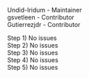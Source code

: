 Undid-Iridum  - Maintainer  
gsvetleen  - Contributor  
Gutierrezjdr  - Contributor  

Step 1) No issues  
Step 2) No issues  
Step 3) No issues  
Step 4) No issues  
Step 5) No issues

